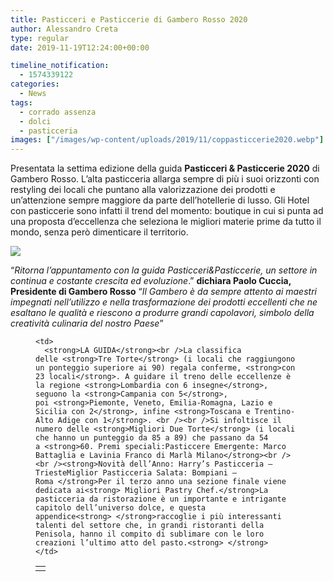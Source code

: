 ```yaml
---
title: Pasticceri e Pasticcerie di Gambero Rosso 2020
author: Alessandro Creta
type: regular
date: 2019-11-19T12:24:00+00:00

timeline_notification:
  - 1574339122
categories:
  - News
tags:
  - corrado assenza
  - dolci
  - pasticceria
images: ["/images/wp-content/uploads/2019/11/coppasticcerie2020.webp"]
---
```

 

Presentata la settima edizione della guida **Pasticceri & Pasticcerie 2020** di Gambero Rosso. L’alta pasticceria allarga sempre di più i suoi orizzonti con restyling dei locali che puntano alla valorizzazione dei prodotti e un’attenzione sempre maggiore da parte dell’hotellerie di lusso. Gli Hotel con pasticcerie sono infatti il trend del momento: boutique in cui si punta ad una proposta d’eccellenza che seleziona le migliori materie prime da tutto il mondo, senza però dimenticare il territorio.


![](/images/wp-content/uploads/2019/11/schermata-2019-11-21-alle-13.23.29.webp)


“_Ritorna l’appuntamento con la guida Pasticceri&Pasticcerie, un settore in continua e costante crescita ed evoluzione_.”&nbsp;**dichiara Paolo Cuccia, Presidente di Gambero Rosso**&nbsp;“_Il Gambero è da sempre attento ai maestri impegnati nell’utilizzo e nella trasformazione dei prodotti eccellenti che ne esaltano le qualità e riescono a produrre grandi capolavori, simbolo della creatività culinaria del nostro Paese_”<figure class="wp-block-table">

<table class="">
  <tr>
    <td>
      <a><em></em></a>
    </td>
    
    <td>
      <strong>LA GUIDA</strong><br />La classifica delle <strong>Tre Torte</strong> (i locali che raggiungono un ponteggio superiore ai 90) regala conferme, <strong>con 23 locali</strong>. A guidare il treno delle eccellenze è la regione <strong>Lombardia con 6 insegne</strong>, seguono la <strong>Campania con 5</strong>, poi <strong>Piemonte, Veneto, Emilia-Romagna, Lazio e Sicilia con 2</strong>, infine <strong>Toscana e Trentino-Alto Adige con 1</strong>. <br /><br />Si infoltisce il numero delle <strong>Migliori Due Torte</strong> (i locali che hanno un punteggio da 85 a 89) che passano da 54 a <strong>60. Premi speciali:Pasticcere Emergente: Marco Battaglia e Lavinia Franco di Marlà Milano</strong><br /><br /><strong>Novità dell’Anno: Harry’s Pasticceria – TriesteMiglior Pasticceria Salata: Bompiani – Roma </strong>Per il terzo anno una sezione finale viene dedicata ai<strong> Migliori Pastry Chef.</strong>La pasticceria da ristorazione è un importante e intrigante capitolo dell’universo dolce, e questa appendice<strong> </strong>raccoglie i più interessanti talenti del settore che, in grandi ristoranti della Penisola, hanno il compito di sublimare con le loro creazioni l’ultimo atto del pasto.<strong> </strong>
    </td>
  </tr>
</table></figure>
